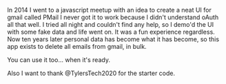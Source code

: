 In 2014 I went to a javascript meetup with an idea to create a neat UI for gmail called PMail
I never got it to work because I didn't understand oAuth all that well. I tried all night and 
couldn't find any help, so I demo'd the UI with some fake data and life went on. It was a fun
experience regardless. 
Now ten years later personal data has become what it has become, 
so this app exists to delete all emails from gmail, in bulk.

You can use it too... when it's ready. 

Also I want to thank @TylersTech2020 for the starter code.
